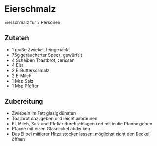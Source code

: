 # Eierschmalz
Eierschmalz für 2 Personen
## Zutaten
* 1 große Zwiebel, feingehackt
* 75g geräucherter Speck, gewürfelt
* 4 Scheiben Toastbrot, zerissen
* 4 Eier
* 2 El Butterschmalz
* 2 El Milch
* 1 Msp Salz
* 1 Msp Pfeffer

## Zubereitung
* Zwiebeln im Fett glasig dünsten
* Toasbrot dazugeben und leicht anbräunen
* Ei, Milch, Salz und Pfeffer durchschlagen und mit in die Pfanne geben
* Pfanne mit einen Glasdeckel abdecken
* Das Ei bei mittlerer Hitze stocken lassen, möglichst nicht den Deckel öffnen